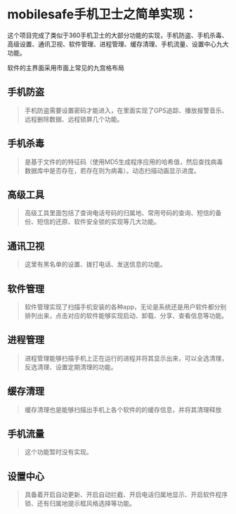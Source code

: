 # mobilesafe手机卫士之简单实现：

这个项目完成了类似于360手机卫士的大部分功能的实现，手机防盗、手机杀毒、高级设置、通讯卫视、软件管理、进程管理、缓存清理、手机流量、设置中心九大功能。

软件的主界面采用市面上常见的九宫格布局

## 手机防盗
>手机防盗需要设置密码才能进入，在里面实现了GPS追踪、播放报警音乐、远程删除数据、远程锁屏几个功能。

## 手机杀毒
>是基于文件的的特征码（使用MD5生成程序应用的哈希值，然后查找病毒数据库中是否存在，若存在则为病毒）。动态扫描动画显示进度。

## 高级工具 
>高级工具里面包括了查询电话号码的归属地、常用号码的查询、短信的备份、短信的还原、软件安全锁的实现等几大功能。

## 通讯卫视
>这里有黑名单的设置、拨打电话、发送信息的功能。

## 软件管理
>软件管理实现了扫描手机安装的各种app，无论是系统还是用户软件都分别排列出来，点击对应的软件能够实现启动、卸载、分享、查看信息等功能。

## 进程管理
>进程管理能够扫描手机上正在运行的进程并将其显示出来，可以全选清理，反选清理、设置定期清理的功能。

## 缓存清理
>缓存清理也是能够扫描出手机上各个软件的的缓存信息，并将其清理释放

## 手机流量
>这个功能暂时没有实现。

## 设置中心
>具备着开启自动更新、开启自动拦截、开启电话归属地显示、开启软件程序锁、还有归属地提示框风格选择等功能。




